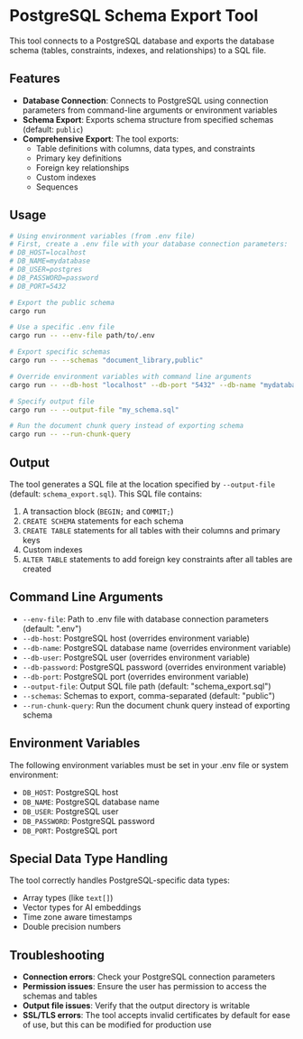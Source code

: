 # PostgreSQL Schema Export Tool

This tool connects to a PostgreSQL database and exports the database schema (tables, constraints, indexes, and relationships) to a SQL file.

## Features

- **Database Connection**: Connects to PostgreSQL using connection parameters from command-line arguments or environment variables
- **Schema Export**: Exports schema structure from specified schemas (default: `public`)
- **Comprehensive Export**: The tool exports:
  - Table definitions with columns, data types, and constraints
  - Primary key definitions
  - Foreign key relationships
  - Custom indexes
  - Sequences

## Usage

```bash
# Using environment variables (from .env file)
# First, create a .env file with your database connection parameters:
# DB_HOST=localhost
# DB_NAME=mydatabase
# DB_USER=postgres
# DB_PASSWORD=password
# DB_PORT=5432

# Export the public schema
cargo run

# Use a specific .env file
cargo run -- --env-file path/to/.env

# Export specific schemas
cargo run -- --schemas "document_library,public"

# Override environment variables with command line arguments
cargo run -- --db-host "localhost" --db-port "5432" --db-name "mydatabase" --db-user "postgres" --db-password "password"

# Specify output file
cargo run -- --output-file "my_schema.sql"

# Run the document chunk query instead of exporting schema
cargo run -- --run-chunk-query
```

## Output

The tool generates a SQL file at the location specified by `--output-file` (default: `schema_export.sql`). This SQL file contains:

1. A transaction block (`BEGIN;` and `COMMIT;`)
2. `CREATE SCHEMA` statements for each schema
3. `CREATE TABLE` statements for all tables with their columns and primary keys
4. Custom indexes
5. `ALTER TABLE` statements to add foreign key constraints after all tables are created

## Command Line Arguments

- `--env-file`: Path to .env file with database connection parameters (default: ".env")
- `--db-host`: PostgreSQL host (overrides environment variable)
- `--db-name`: PostgreSQL database name (overrides environment variable)
- `--db-user`: PostgreSQL user (overrides environment variable)
- `--db-password`: PostgreSQL password (overrides environment variable)
- `--db-port`: PostgreSQL port (overrides environment variable)
- `--output-file`: Output SQL file path (default: "schema_export.sql")
- `--schemas`: Schemas to export, comma-separated (default: "public")
- `--run-chunk-query`: Run the document chunk query instead of exporting schema

## Environment Variables

The following environment variables must be set in your .env file or system environment:

- `DB_HOST`: PostgreSQL host
- `DB_NAME`: PostgreSQL database name
- `DB_USER`: PostgreSQL user
- `DB_PASSWORD`: PostgreSQL password
- `DB_PORT`: PostgreSQL port

## Special Data Type Handling

The tool correctly handles PostgreSQL-specific data types:

- Array types (like `text[]`)
- Vector types for AI embeddings
- Time zone aware timestamps
- Double precision numbers

## Troubleshooting

- **Connection errors**: Check your PostgreSQL connection parameters
- **Permission issues**: Ensure the user has permission to access the schemas and tables
- **Output file issues**: Verify that the output directory is writable
- **SSL/TLS errors**: The tool accepts invalid certificates by default for ease of use, but this can be modified for production use
